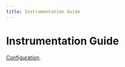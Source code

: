```yaml
---
title: Instrumentation Guide
---
```


# Instrumentation Guide

[Configuration](/instrument/config.md).
